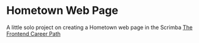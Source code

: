 # Hometown Web Page

A little solo project on creating a Hometown web page in the Scrimba [The Frontend Career Path](https://scrimba.com/learn/frontend)
